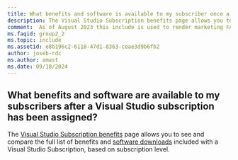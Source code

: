 ```yaml
---
title: What benefits and software is available to my subscriber once a Visual Studio subscription has been assigned?
description: The Visual Studio Subscription benefits page allows you to see and compare the full list of benefits and software downloads included...
comment:  As of August 2023 this include is used to render marketing FAQ content for VS Subscriptions in the following portals - VSCom, Manage, and My portals. It was not used for learn.microsoft.com content at that time.  SMEs are Evan Windom and Larissa Crawford of Red Door Collaborative and Sharvari Dighe.
ms.faqid: group2_2
ms.topic: include
ms.assetid: e8b196c2-6118-47d1-8363-ceae3d9b6fb2
author: joseb-rdc
ms.author: amast
ms.date: 09/18/2024
---
```


## What benefits and software are available to my subscribers after a Visual Studio subscription has been assigned?

The [Visual Studio Subscription benefits](https://visualstudio.microsoft.com/vs/benefits/) page allows you to see and compare the full list of benefits and [software downloads](https://learn.microsoft.com/visualstudio/subscriptions/software-download-list) included with a Visual Studio Subscription, based on subscription level.

